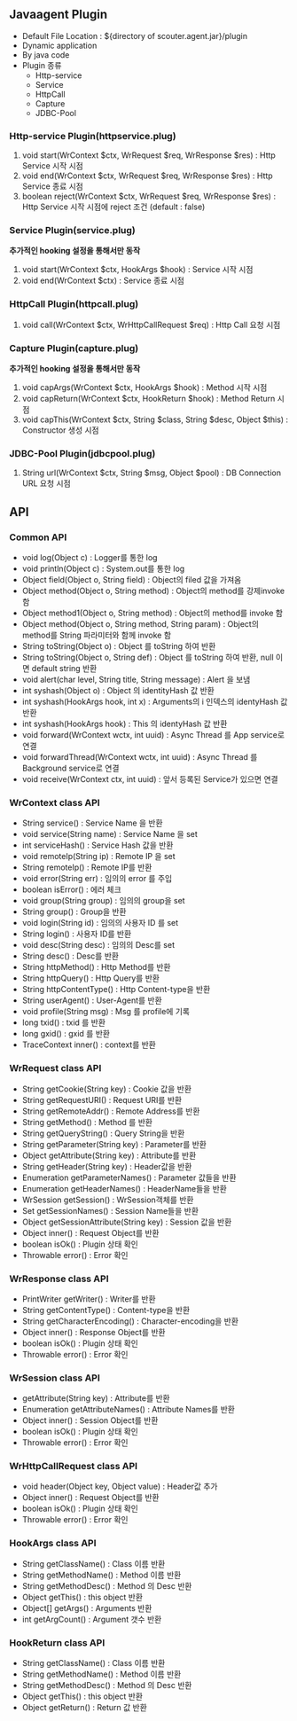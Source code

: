 ## Javaagent Plugin
 - Default File Location : ${directory of scouter.agent.jar}/plugin
 - Dynamic application
 - By java code
 - Plugin 종류
   - Http-service
   - Service
   - HttpCall
   - Capture
   - JDBC-Pool
 
### Http-service Plugin(httpservice.plug)

1. void start(WrContext $ctx, WrRequest $req, WrResponse $res) : Http Service 시작 시점
2. void end(WrContext $ctx, WrRequest $req, WrResponse $res) : Http Service 종료 시점
3. boolean reject(WrContext $ctx, WrRequest $req, WrResponse $res) : Http Service 시작 시점에 reject 조건 (default : false)
 
### Service Plugin(service.plug)
 **추가적인 hooking 설정을 통해서만 동작**
 
1. void start(WrContext $ctx, HookArgs $hook) : Service 시작 시점
2. void end(WrContext $ctx) : Service 종료 시점
 
### HttpCall Plugin(httpcall.plug)

1. void call(WrContext $ctx, WrHttpCallRequest $req) : Http Call 요청 시점
 
### Capture Plugin(capture.plug)
 **추가적인 hooking 설정을 통해서만 동작**
 
1. void capArgs(WrContext $ctx, HookArgs $hook) : Method 시작 시점
2. void capReturn(WrContext $ctx, HookReturn $hook) : Method Return 시점
3. void capThis(WrContext $ctx, String $class, String $desc, Object $this) : Constructor 생성 시점
 
### JDBC-Pool Plugin(jdbcpool.plug)

1. String url(WrContext $ctx, String $msg, Object $pool)
 : DB Connection URL 요청 시점
 
 
## API

### Common API
 - void log(Object c) : Logger를 통한 log
 - void println(Object c) : System.out를 통한 log
 - Object field(Object o, String field) : Object의 filed 값을 가져옴
 - Object method(Object o, String method) : Object의 method를 강제invoke 함
 - Object method1(Object o, String method) : Object의 method를 invoke 함
 - Object method(Object o, String method, String param) : Object의 method를 String 파라미터와 함께 invoke 함
 - String toString(Object o) : Object 를 toString 하여 반환
 - String toString(Object o, String def) : Object 를 toString 하여 반환, null 이면 default string 반환
 - void alert(char level, String title, String message) : Alert 을 보냄
 - int syshash(Object o) : Object 의 identityHash 값 반환
 - int syshash(HookArgs hook, int x) : Arguments의 i 인덱스의 identyHash 값 반환
 - int syshash(HookArgs hook) : This 의 identyHash 값 반환
 - void forward(WrContext wctx, int uuid) : Async Thread 를 App service로 연결
 - void forwardThread(WrContext wctx, int uuid) : Async Thread 를 Background service로 연결
 - void receive(WrContext ctx, int uuid) : 앞서 등록된 Service가 있으면 연결
 

### WrContext class API
 - String service() : Service Name 을 반환
 - void service(String name) : Service Name 을 set
 - int serviceHash() : Service Hash 값을 반환
 - void remoteIp(String ip) : Remote IP 을 set
 - String remoteIp() : Remote IP를 반환
 - void error(String err) : 임의의 error 를 주입
 - boolean isError() : 에러 체크
 - void group(String group) : 임의의 group을 set
 - String group() : Group을 반환
 - void login(String id) : 임의의 사용자 ID 를 set
 - String login() : 사용자 ID를 반환
 - void desc(String desc) : 임의의 Desc를 set
 - String desc() : Desc를 반환
 - String httpMethod() : Http Method를 반환
 - String httpQuery() : Http Query를 반환
 - String httpContentType() : Http Content-type을 반환
 - String userAgent() : User-Agent를 반환
 - void profile(String msg) : Msg 를 profile에 기록
 - long txid() : txid 를 반환
 - long gxid() : gxid 를 반환
 - TraceContext inner() : context를 반환
 
### WrRequest class API
 - String getCookie(String key) : Cookie 값을 반환
 - String getRequestURI() : Request URI를 반환
 - String getRemoteAddr() : Remote Address를 반환
 - String getMethod() : Method 를 반환
 - String getQueryString() : Query String을 반환
 - String getParameter(String key) : Parameter를 반환
 - Object getAttribute(String key) : Attribute를 반환
 - String getHeader(String key) : Header값을 반환
 - Enumeration getParameterNames() : Parameter 값들을 반환
 - Enumeration getHeaderNames() : HeaderName들을 반환
 - WrSession getSession() : WrSession객체를 반환
 - Set getSessionNames() : Session Name들을 반환
 - Object getSessionAttribute(String key) : Session 값을 반환
 - Object inner() : Request Object를 반환
 - boolean isOk() : Plugin 상태 확인
 - Throwable error() : Error 확인
 
### WrResponse class API
 - PrintWriter getWriter() : Writer를 반환
 - String getContentType() : Content-type을 반환
 - String getCharacterEncoding() : Character-encoding을 반환
 - Object inner() : Response Object를 반환
 - boolean isOk() : Plugin 상태 확인
 - Throwable error() : Error 확인
 
### WrSession class API
 - getAttribute(String key) : Attribute를 반환
 - Enumeration getAttributeNames() : Attribute Names를 반환
 - Object inner() : Session Object를 반환
 - boolean isOk() : Plugin 상태 확인
 - Throwable error() : Error 확인
 
### WrHttpCallRequest class API
 - void header(Object key, Object value) : Header값 추가
 - Object inner() : Request Object를 반환
 - boolean isOk() : Plugin 상태 확인
 - Throwable error() : Error 확인
 
### HookArgs class API
 - String getClassName() : Class 이름 반환
 - String getMethodName() : Method 이름 반환
 - String getMethodDesc() : Method 의 Desc 반환
 - Object getThis() : this object 반환
 - Object[] getArgs() : Arguments 반환
 - int getArgCount() : Argument 갯수 반환

### HookReturn class API
 - String getClassName() : Class 이름 반환
 - String getMethodName() : Method 이름 반환
 - String getMethodDesc() : Method 의 Desc 반환
 - Object getThis() : this object 반환
 - Object getReturn() : Return 값 반환

 
